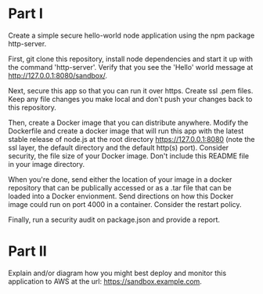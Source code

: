 # Part I

Create a simple secure hello-world node application using the npm package http-server. 

First, git clone this repository, install node dependencies and start it up with the command 'http-server'. Verify that you see the 'Hello' world message at http://127.0.0.1:8080/sandbox/.

Next, secure this app so that you can run it over https. Create ssl .pem files. Keep any file changes you make local and don't push your changes back to this repository.

Then, create a Docker image that you can distribute anywhere. Modify the Dockerfile and create a docker image that will run this app with the latest stable release of node.js at the root directory https://127.0.0.1:8080 (note the ssl layer, the default directory and the default http(s) port). Consider security, the file size of your Docker image. Don't include this README file in your image directory.

When you're done, send either the location of your image in a docker repository that can be publically accessed or as a .tar file that can be loaded into a Docker envionment. Send directions on how this Docker image could run on port 4000 in a container. Consider the restart policy. 

Finally, run a security audit on package.json and provide a report.

# Part II

Explain and/or diagram how you might best deploy and monitor this application to AWS at the url: https://sandbox.example.com.
